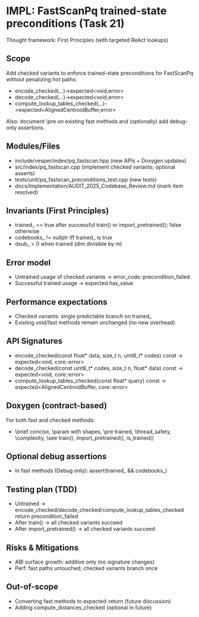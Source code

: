 # IMPL: FastScanPq trained-state preconditions (Task 21)

Thought framework: First Principles (with targeted ReAct lookups)

## Scope
Add checked variants to enforce trained-state preconditions for FastScanPq without penalizing hot paths:
- encode_checked(...)->expected<void,error>
- decode_checked(...)->expected<void,error>
- compute_lookup_tables_checked(...)->expected<AlignedCentroidBuffer,error>

Also: document \pre on existing fast methods and (optionally) add debug-only assertions.

## Modules/Files
- include/vesper/index/pq_fastscan.hpp (new APIs + Doxygen updates)
- src/index/pq_fastscan.cpp (implement checked variants; optional asserts)
- tests/unit/pq_fastscan_preconditions_test.cpp (new tests)
- docs/Implementation/AUDIT_2025_Codebase_Review.md (mark item resolved)

## Invariants (First Principles)
- trained_ == true after successful train() or import_pretrained(); false otherwise
- codebooks_ != nullptr iff trained_ is true
- dsub_ > 0 when trained (dim divisible by m)

## Error model
- Untrained usage of checked variants → error_code::precondition_failed
- Successful trained usage → expected has_value

## Performance expectations
- Checked variants: single predictable branch on trained_
- Existing void/fast methods remain unchanged (no new overhead)

## API Signatures
- encode_checked(const float* data, size_t n, uint8_t* codes) const -> expected<void, core::error>
- decode_checked(const uint8_t* codes, size_t n, float* data) const -> expected<void, core::error>
- compute_lookup_tables_checked(const float* query) const -> expected<AlignedCentroidBuffer, core::error>

## Doxygen (contract-based)
For both fast and checked methods:
- \brief concise, \param with shapes, \pre trained, \thread_safety, \complexity, \see train(), import_pretrained(), is_trained()

## Optional debug assertions
- In fast methods (Debug only): assert(trained_ && codebooks_)

## Testing plan (TDD)
- Untrained → encode_checked/decode_checked/compute_lookup_tables_checked return precondition_failed
- After train() → all checked variants succeed
- After import_pretrained() → all checked variants succeed

## Risks & Mitigations
- ABI surface growth: additive only (no signature changes)
- Perf: fast paths untouched; checked variants branch once

## Out-of-scope
- Converting fast methods to expected-return (future discussion)
- Adding compute_distances_checked (optional in future)

